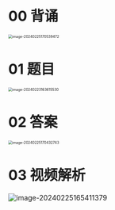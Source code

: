 # 00 背诵

<img src="https://cvp.oss-cn-shanghai.aliyuncs.com/picgo/202402251705956.png" alt="image-20240225170539472" style="zoom:50%;" />

# 01 题目

<img src="https://cvp.oss-cn-shanghai.aliyuncs.com/picgo/202402231636731.png" alt="image-20240223163615530" style="zoom:50%;" />



# 02 答案

<img src="https://cvp.oss-cn-shanghai.aliyuncs.com/picgo/202402251704095.png" alt="image-20240225170432743" style="zoom:50%;" />



# 03 视频解析

![image-20240225165411379](https://cvp.oss-cn-shanghai.aliyuncs.com/picgo/202402251654839.png)
